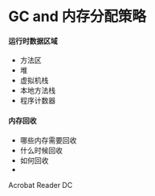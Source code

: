 # GC and 内存分配策略



#### 运行时数据区域
* 方法区
* 堆
* 虚拟机栈
* 本地方法栈
* 程序计数器


#### 内存回收
* 哪些内存需要回收
* 什么时候回收
* 如何回收
* 


Acrobat Reader DC
